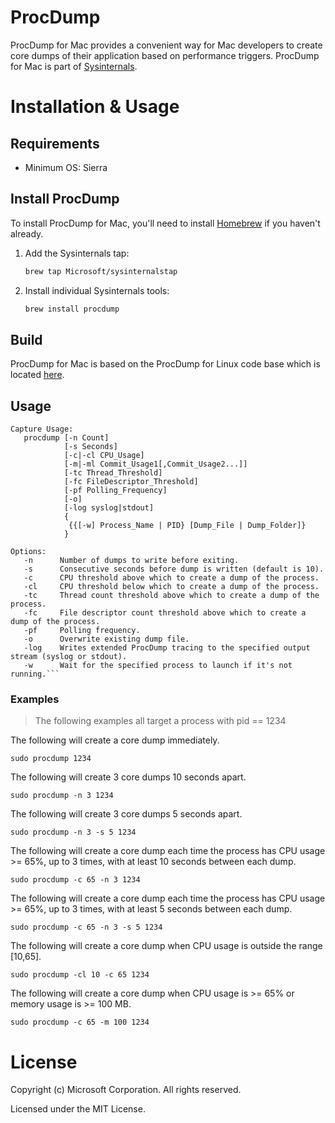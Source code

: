 # ProcDump 
ProcDump for Mac provides a convenient way for Mac developers to create core dumps of their application based on performance triggers. ProcDump for Mac is part of [Sysinternals](https://sysinternals.com).

# Installation & Usage

## Requirements
* Minimum OS: Sierra

## Install ProcDump
To install ProcDump for Mac, you'll need to install [Homebrew](https://brew.sh) if you haven't already.

1. Add the Sysinternals tap:
   ```bash
   brew tap Microsoft/sysinternalstap
   ```
   
1. Install individual Sysinternals tools:
   ```bash
   brew install procdump
   ```

## Build
ProcDump for Mac is based on the ProcDump for Linux code base which is located [here](BUILD.md).

## Usage
```
Capture Usage: 
   procdump [-n Count]
            [-s Seconds]
            [-c|-cl CPU_Usage]
            [-m|-ml Commit_Usage1[,Commit_Usage2...]]
            [-tc Thread_Threshold]
            [-fc FileDescriptor_Threshold]
            [-pf Polling_Frequency]
            [-o]
            [-log syslog|stdout]
            {
             {{[-w] Process_Name | PID} [Dump_File | Dump_Folder]}
            }

Options:
   -n      Number of dumps to write before exiting.
   -s      Consecutive seconds before dump is written (default is 10).
   -c      CPU threshold above which to create a dump of the process.
   -cl     CPU threshold below which to create a dump of the process.
   -tc     Thread count threshold above which to create a dump of the process.
   -fc     File descriptor count threshold above which to create a dump of the process.
   -pf     Polling frequency.
   -o      Overwrite existing dump file.
   -log    Writes extended ProcDump tracing to the specified output stream (syslog or stdout).
   -w      Wait for the specified process to launch if it's not running.```
```
### Examples
> The following examples all target a process with pid == 1234

The following will create a core dump immediately.
```
sudo procdump 1234
```
The following will create 3 core dumps 10 seconds apart.
```
sudo procdump -n 3 1234
```
The following will create 3 core dumps 5 seconds apart.
```
sudo procdump -n 3 -s 5 1234
```
The following will create a core dump each time the process has CPU usage >= 65%, up to 3 times, with at least 10 seconds between each dump.
```
sudo procdump -c 65 -n 3 1234
```
The following will create a core dump each time the process has CPU usage >= 65%, up to 3 times, with at least 5 seconds between each dump.
```
sudo procdump -c 65 -n 3 -s 5 1234
```
The following will create a core dump when CPU usage is outside the range [10,65].
```
sudo procdump -cl 10 -c 65 1234
```
The following will create a core dump when CPU usage is >= 65% or memory usage is >= 100 MB.
```
sudo procdump -c 65 -m 100 1234
```

# License
Copyright (c) Microsoft Corporation. All rights reserved.

Licensed under the MIT License.
